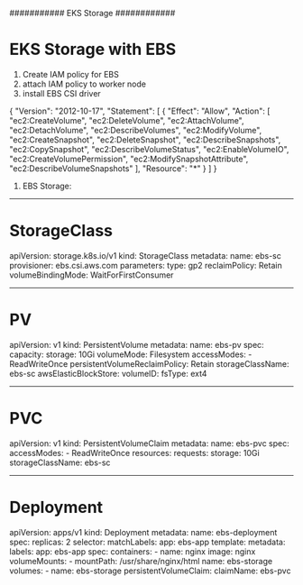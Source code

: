 ###########    EKS Storage  ############

# EKS Storage with EBS 
1. Create IAM policy for EBS
2. attach IAM policy to worker node
3. install EBS CSI driver

{
  "Version": "2012-10-17",
  "Statement": [
    {
      "Effect": "Allow",
      "Action": [
        "ec2:CreateVolume",
        "ec2:DeleteVolume",
        "ec2:AttachVolume",
        "ec2:DetachVolume",
        "ec2:DescribeVolumes",
        "ec2:ModifyVolume",
        "ec2:CreateSnapshot",
        "ec2:DeleteSnapshot",
        "ec2:DescribeSnapshots",
        "ec2:CopySnapshot",
        "ec2:DescribeVolumeStatus",
        "ec2:EnableVolumeIO",
        "ec2:CreateVolumePermission",
        "ec2:ModifySnapshotAttribute",
        "ec2:DescribeVolumeSnapshots"
      ],
      "Resource": "*"
    }
  ]
}



1. EBS Storage:
---------------
# StorageClass

apiVersion: storage.k8s.io/v1
kind: StorageClass
metadata:
  name: ebs-sc
provisioner: ebs.csi.aws.com
parameters:
  type: gp2
reclaimPolicy: Retain
volumeBindingMode: WaitForFirstConsumer


---------------------------
# PV
apiVersion: v1
kind: PersistentVolume
metadata:
  name: ebs-pv
spec:
  capacity:
    storage: 10Gi
  volumeMode: Filesystem
  accessModes:
    - ReadWriteOnce
  persistentVolumeReclaimPolicy: Retain
  storageClassName: ebs-sc
  awsElasticBlockStore:
    volumeID: <your-volume-id>
    fsType: ext4


-----------------------
# PVC 
apiVersion: v1
kind: PersistentVolumeClaim
metadata:
  name: ebs-pvc
spec:
  accessModes:
    - ReadWriteOnce
  resources:
    requests:
      storage: 10Gi
  storageClassName: ebs-sc


----------------------------
# Deployment
apiVersion: apps/v1
kind: Deployment
metadata:
  name: ebs-deployment
spec:
  replicas: 2
  selector:
    matchLabels:
      app: ebs-app
  template:
    metadata:
      labels:
        app: ebs-app
    spec:
      containers:
        - name: nginx
          image: nginx
          volumeMounts:
            - mountPath: /usr/share/nginx/html
              name: ebs-storage
      volumes:
        - name: ebs-storage
          persistentVolumeClaim:
            claimName: ebs-pvc
